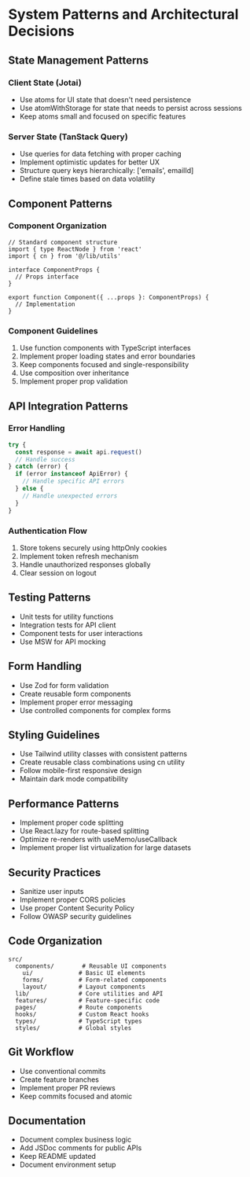 # System Patterns and Architectural Decisions

## State Management Patterns

### Client State (Jotai)
- Use atoms for UI state that doesn't need persistence
- Use atomWithStorage for state that needs to persist across sessions
- Keep atoms small and focused on specific features

### Server State (TanStack Query)
- Use queries for data fetching with proper caching
- Implement optimistic updates for better UX
- Structure query keys hierarchically: ['emails', emailId]
- Define stale times based on data volatility

## Component Patterns

### Component Organization
```tsx
// Standard component structure
import { type ReactNode } from 'react'
import { cn } from '@/lib/utils'

interface ComponentProps {
  // Props interface
}

export function Component({ ...props }: ComponentProps) {
  // Implementation
}
```

### Component Guidelines
1. Use function components with TypeScript interfaces
2. Implement proper loading states and error boundaries
3. Keep components focused and single-responsibility
4. Use composition over inheritance
5. Implement proper prop validation

## API Integration Patterns

### Error Handling
```typescript
try {
  const response = await api.request()
  // Handle success
} catch (error) {
  if (error instanceof ApiError) {
    // Handle specific API errors
  } else {
    // Handle unexpected errors
  }
}
```

### Authentication Flow
1. Store tokens securely using httpOnly cookies
2. Implement token refresh mechanism
3. Handle unauthorized responses globally
4. Clear session on logout

## Testing Patterns
- Unit tests for utility functions
- Integration tests for API client
- Component tests for user interactions
- Use MSW for API mocking

## Form Handling
- Use Zod for form validation
- Create reusable form components
- Implement proper error messaging
- Use controlled components for complex forms

## Styling Guidelines
- Use Tailwind utility classes with consistent patterns
- Create reusable class combinations using cn utility
- Follow mobile-first responsive design
- Maintain dark mode compatibility

## Performance Patterns
- Implement proper code splitting
- Use React.lazy for route-based splitting
- Optimize re-renders with useMemo/useCallback
- Implement proper list virtualization for large datasets

## Security Practices
- Sanitize user inputs
- Implement proper CORS policies
- Use proper Content Security Policy
- Follow OWASP security guidelines

## Code Organization
```
src/
  components/        # Reusable UI components
    ui/             # Basic UI elements
    forms/          # Form-related components
    layout/         # Layout components
  lib/              # Core utilities and API
  features/         # Feature-specific code
  pages/            # Route components
  hooks/            # Custom React hooks
  types/            # TypeScript types
  styles/           # Global styles
```

## Git Workflow
- Use conventional commits
- Create feature branches
- Implement proper PR reviews
- Keep commits focused and atomic

## Documentation
- Document complex business logic
- Add JSDoc comments for public APIs
- Keep README updated
- Document environment setup
